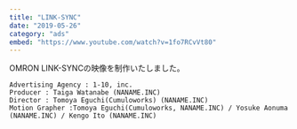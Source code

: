 ```yaml
---
title: "LINK-SYNC"
date: "2019-05-26"
category: "ads"
embed: "https://www.youtube.com/watch?v=1fo7RCvVt80"
---
```


OMRON LINK-SYNCの映像を制作いたしました。

```plaintext
Advertising Agency : 1-10, inc.
Producer : Taiga Watanabe (NANAME.INC)
Director : Tomoya Eguchi(Cumuloworks) (NANAME.INC)
Motion Grapher :Tomoya Eguchi(Cumuloworks, NANAME.INC) / Yosuke Aonuma (NANAME.INC) / Kengo Ito (NANAME.INC)
```
